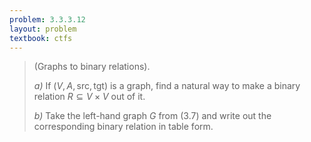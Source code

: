```yaml
---
problem: 3.3.3.12
layout: problem
textbook: ctfs
---
```


> (Graphs to binary relations).
>
> _a)_ If $(V,A,\text{src},\text{tgt})$ is a graph, find a natural way to make a
> binary relation $R\subseteq V\times V$ out of it.
>
> _b)_ Take the left-hand graph $G$ from (3.7) and write out the corresponding
> binary relation in table form.
